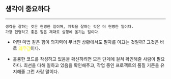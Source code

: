 ## 생각이 중요하다
---
```
생각을 잘하는 것은 현명한 일이며, 계획을 잘하는 것은 더 현명한 일이다. 
가장 현명하고 좋은 일은 제대로 실행에 옮기는 일이다.
```

- 어떤 마법 같은 힘이 의지력이 무너진 상황에서도 필자를 이끄는 것일까? 그것은 바로 <span style="color:yellow;">의무감</span>이다.

- 훌륭한 코드를 작성하고 있음을 확신하려면 모든 단계에 걸쳐 확인해줄 사람이 필요하다. 최선을 다해 일하고 있음을 확인해주고, 작업 중인 프로젝트의 품질 기준을 유지해줄 그런 사람 말이다.

